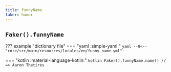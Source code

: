 ```yaml
---
title: funnyName
faker: humor
---
```


## `Faker().funnyName`

??? example "dictionary file"
    === "yaml :simple-yaml:"
        ```yaml
        --8<-- "core/src/main/resources/locales/en/funny_name.yml"
        ```

=== "kotlin :material-language-kotlin:"
    ```kotlin
    Faker().funnyName.name() // => Aaron Thetires
    ```
